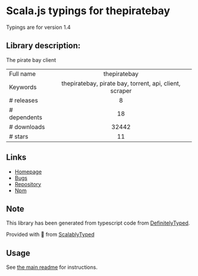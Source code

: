 
# Scala.js typings for thepiratebay

Typings are for version 1.4

## Library description:
The pirate bay client

|                    |                 |
| ------------------ | :-------------: |
| Full name          | thepiratebay |
| Keywords           | thepiratebay, pirate bay, torrent, api, client, scraper |
| # releases         | 8 |
| # dependents       | 18 |
| # downloads        | 32442 |
| # stars            | 11 |

## Links
- [Homepage](http://github.com/t3chnoboy/thepiratebay)
- [Bugs](https://github.com/t3chnoboy/thepiratebay/issues)
- [Repository](https://github.com/t3chnoboy/thepiratebay)
- [Npm](https://www.npmjs.com/package/thepiratebay)
    


## Note
This library has been generated from typescript code from [DefinitelyTyped](https://definitelytyped.org).

Provided with :purple_heart: from [ScalablyTyped](https://github.com/oyvindberg/ScalablyTyped)

## Usage
See [the main readme](../../readme.md) for instructions.


